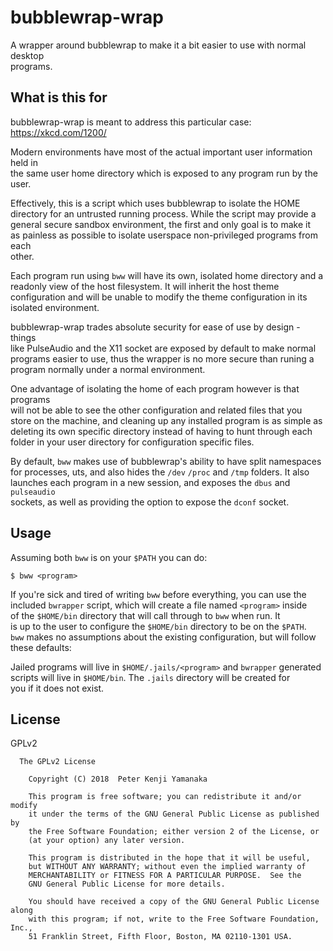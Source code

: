 # bubblewrap-wrap

A wrapper around bubblewrap to make it a bit easier to use with normal desktop  
programs.

## What is this for

bubblewrap-wrap is meant to address this particular case: https://xkcd.com/1200/

Modern environments have most of the actual important user information held in  
the same user home directory which is exposed to any program run by the user.  

Effectively, this is a script which uses bubblewrap to isolate the HOME  
directory for an untrusted running process. While the script may provide a  
general secure sandbox environment, the first and only goal is to make it  
as painless as possible to isolate userspace non-privileged programs from each  
other.

Each program run using `bww` will have its own, isolated home directory and a  
readonly view of the host filesystem. It will inherit the host theme  
configuration and will be unable to modify the theme configuration in its  
isolated environment.

bubblewrap-wrap trades absolute security for ease of use by design - things  
like PulseAudio and the X11 socket are exposed by default to make normal  
programs easier to use, thus the wrapper is no more secure than runing a  
program normally under a normal environment.

One advantage of isolating the home of each program however is that programs  
will not be able to see the other configuration and related files that you  
store on the machine, and cleaning up any installed program is as simple as  
deleting its own specific directory instead of having to hunt through each  
folder in your user directory for configuration specific files.

By default, `bww` makes use of bubblewrap's ability to have split namespaces  
for processes, uts, and also hides the `/dev` `/proc` and `/tmp` folders. It also  
launches each program in a new session, and exposes the `dbus` and `pulseaudio`  
sockets, as well as providing the option to expose the `dconf` socket.

## Usage

Assuming both `bww` is on your `$PATH` you can do:
```
$ bww <program>
```

If you're sick and tired of writing `bww` before everything, you can use the  
included `bwrapper` script, which will create a file named `<program>` inside  
of the `$HOME/bin` directory that will call through to `bww` when run. It  
is up to the user to configure the `$HOME/bin` directory to be on the `$PATH`.  
`bww` makes no assumptions about the existing configuration, but will follow  
these defaults:

Jailed programs will live in `$HOME/.jails/<program>` and `bwrapper` generated  
scripts will live in `$HOME/bin`. The `.jails` directory will be created for  
you if it does not exist.

## License

GPLv2

```
  The GPLv2 License

    Copyright (C) 2018  Peter Kenji Yamanaka

    This program is free software; you can redistribute it and/or modify
    it under the terms of the GNU General Public License as published by
    the Free Software Foundation; either version 2 of the License, or
    (at your option) any later version.

    This program is distributed in the hope that it will be useful,
    but WITHOUT ANY WARRANTY; without even the implied warranty of
    MERCHANTABILITY or FITNESS FOR A PARTICULAR PURPOSE.  See the
    GNU General Public License for more details.

    You should have received a copy of the GNU General Public License along
    with this program; if not, write to the Free Software Foundation, Inc.,
    51 Franklin Street, Fifth Floor, Boston, MA 02110-1301 USA.
```
